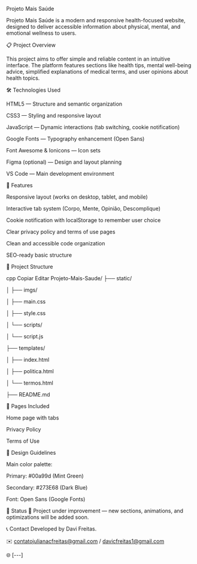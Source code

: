   Projeto Mais Saúde

Projeto Mais Saúde is a modern and responsive health-focused website, designed to deliver accessible information about physical, mental, and emotional wellness to users.

📋 Project Overview

This project aims to offer simple and reliable content in an intuitive interface. The platform features sections like health tips, mental well-being advice, simplified explanations of medical terms, and user opinions about health topics.

🛠️ Technologies Used

HTML5 — Structure and semantic organization

CSS3 — Styling and responsive layout

JavaScript — Dynamic interactions (tab switching, cookie notification)

Google Fonts — Typography enhancement (Open Sans)

Font Awesome & Ionicons — Icon sets

Figma (optional) — Design and layout planning

VS Code — Main development environment

🚀 Features

Responsive layout (works on desktop, tablet, and mobile)

Interactive tab system (Corpo, Mente, Opinião, Descomplique)

Cookie notification with localStorage to remember user choice

Clear privacy policy and terms of use pages

Clean and accessible code organization

SEO-ready basic structure

📂 Project Structure

cpp
Copiar
Editar
Projeto-Mais-Saude/
├── static/

│   ├── imgs/

│   ├── main.css

│   ├── style.css

│   └── scripts/

│       └── script.js

├── templates/

│   ├── index.html

│   ├── politica.html

│   └── termos.html

├── README.md

📑 Pages Included

Home page with tabs

Privacy Policy

Terms of Use

🎨 Design Guidelines

Main color palette:

Primary: #00a99d (Mint Green)

Secondary: #273E68 (Dark Blue)

Font: Open Sans (Google Fonts)

📌 Status
🚧 Project under improvement — new sections, animations, and optimizations will be added soon.

📞 Contact
Developed by Davi Freitas.

✉️ contatojulianacfreitas@gmail.com / davicfreitas1@gmail.com

🌐 [---]
